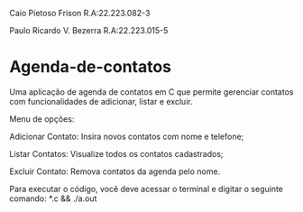 Caio Pietoso Frison R.A:22.223.082-3

Paulo Ricardo V. Bezerra R.A:22.223.015-5

# Agenda-de-contatos
Uma aplicação de agenda de contatos em C que permite gerenciar contatos com funcionalidades de adicionar, listar e excluir.

Menu de opções:

Adicionar Contato: Insira novos contatos com nome e telefone;

Listar Contatos: Visualize todos os contatos cadastrados;

Excluir Contato: Remova contatos da agenda pelo nome.

Para executar o código, você deve acessar o terminal e digitar o seguinte comando: *.c && ./a.out
